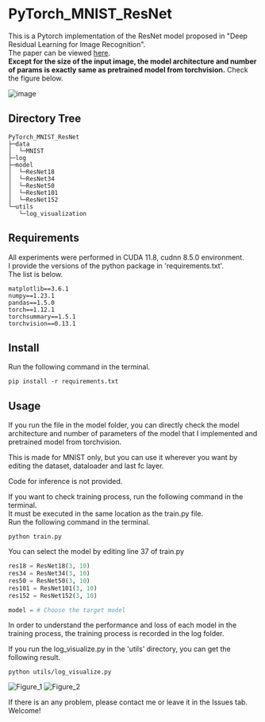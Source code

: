 # PyTorch_MNIST_ResNet
This is a Pytorch implementation of the ResNet model proposed in "Deep Residual Learning for Image Recognition".   
The paper can be viewed [here](https://arxiv.org/abs/1512.03385).   
**Except for the size of the input image, the model architecture and number of params is exactly same as pretrained model from torchvision.**
Check the figure below.   

![image](https://user-images.githubusercontent.com/59161083/196022855-d0011bcb-e93e-4f41-aea8-67a4ff8617c2.png)


## Directory Tree
```
PyTorch_MNIST_ResNet
├─data
│  └─MNIST
├─log
├─model
│  └─ResNet18
│  └─ResNet34
│  └─ResNet50
│  └─ResNet101
│  └─ResNet152
└─utils
   └─log_visualization
```

## Requirements
All experiments were performed in CUDA 11.8, cudnn 8.5.0 environment.   
I provide the versions of the python package in 'requirements.txt'.   
The list is below.   
```
matplotlib==3.6.1
numpy==1.23.1
pandas==1.5.0
torch==1.12.1
torchsummary==1.5.1
torchvision==0.13.1
```


## Install
Run the following command in the terminal.
```
pip install -r requirements.txt
```

## Usage
If you run the file in the model folder, you can directly check the model architecture and number of parameters of the model that I implemented and pretrained model from torchvision.

This is made for MNIST only, but you can use it wherever you want by editing the dataset, dataloader and last fc layer.

Code for inference is not provided.

If you want to check training process, run the following command in the terminal.   
It must be executed in the same location as the train.py file.   
Run the following command in the terminal.   
```
python train.py
```

You can select the model by editing line 37 of train.py

```python
res18 = ResNet18(3, 10)
res34 = ResNet34(3, 10)
res50 = ResNet50(3, 10)
res101 = ResNet101(3, 10)
res152 = ResNet152(3, 10)

model = # Choose the target model
```

In order to understand the performance and loss of each model in the training process, the training process is recorded in the log folder.

If you run the log_visualize.py in the 'utils' directory, you can get the following result.
```
python utils/log_visualize.py 
```

![Figure_1](https://user-images.githubusercontent.com/59161083/196022473-e7db8a46-5fba-45f3-8cde-4fa9e96f3905.png)
![Figure_2](https://user-images.githubusercontent.com/59161083/196022491-508b917c-a996-405b-a269-d98480b7b2a2.png)

If there is an any problem, please contact me or leave it in the Issues tab.    
Welcome!   


